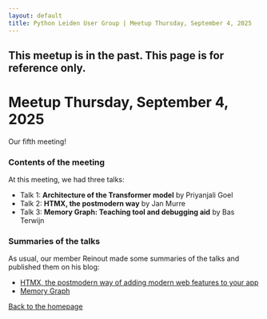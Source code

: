 ```yaml
---
layout: default
title: Python Leiden User Group | Meetup Thursday, September 4, 2025
---
```


## This meetup is in the past. This page is for reference only.

# Meetup Thursday, September 4, 2025

Our fifth meeting!

### Contents of the meeting

At this meeting, we had three talks:

- Talk 1: **Architecture of the Transformer model** by Priyanjali Goel
- Talk 2: **HTMX, the postmodern way** by Jan Murre
- Talk 3: **Memory Graph: Teaching tool and debugging aid** by Bas Terwijn

### Summaries of the talks

As usual, our member Reinout made some summaries of the talks and published them on his blog:

- [HTMX, the postmodern way of adding modern web features to your app](https://reinout.vanrees.org/weblog/2025/09/04/2-htmx.html)
- [Memory Graph](https://reinout.vanrees.org/weblog/2025/09/04/3-memory-graph.html)

[Back to the homepage](/)
